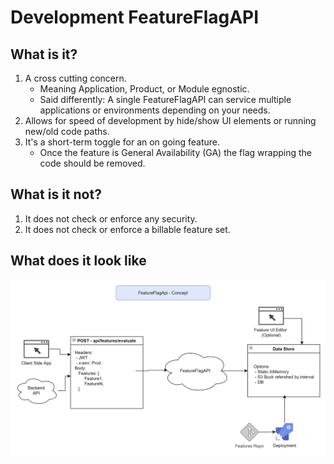# Development FeatureFlagAPI

## What is it?
1) A cross cutting concern.
   - Meaning Application, Product, or Module egnostic.
   - Said differently: A single FeatureFlagAPI can service multiple applications or environments depending on your needs.
2) Allows for speed of development by hide/show UI elements or running new/old code paths.
3)  It's a short-term toggle for an on going feature.
    - Once the feature is General Availability (GA) the flag wrapping the code should be removed.

## What is it not?
1) It does not check or enforce any security.
2) It does not check or enforce a billable feature set.

## What does it look like
![](.\media\featureflagapi_concept.png)